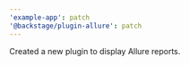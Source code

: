 ```yaml
---
'example-app': patch
'@backstage/plugin-allure': patch
---
```


Created a new plugin to display Allure reports.
